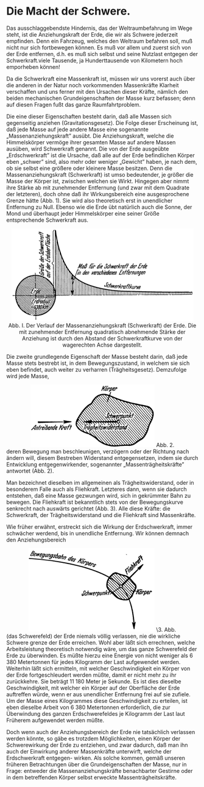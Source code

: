 Die Macht der Schwere.
======================

Das ausschlaggebendste Hindernis, das der Weltraumbefahrung
im Wege steht, ist die Anziehungskraft der Erde, die wir
als Schwere jederzeit empfinden. Denn ein Fahrzeug, welches
den Weltraum befahren soll, muß nicht nur sich fortbewegen
können. Es muß vor allem und zuerst sich von der Erde entfernen,
d.h. es muß sich selbst und seine Nutzlast entgegen der
Schwerkraft.viele Tausende, ja Hunderttausende von Kilometern
hoch emporheben können!

Da die Schwerkraft eine Massenkraft ist, müssen wir uns vorerst
auch über die anderen in der Natur noch vorkommenden
Massenkräfte Klarheit verschaffen und uns ferner mit den Ursachen
dieser Kräfte, nämlich den beiden mechanischen Grundeigenschaften
der Masse kurz befassen; denn auf diesen Fragen
fußt das ganze Raumfahrtproblem.

Die eine dieser Eigenschaften besteht darin, daß alle Massen
sich gegenseitig anziehen (Gravitationsgesetz). Die Folge
dieser Erscheinung ist, daß jede Masse auf jede andere Masse eine
sogenannte „Massenanziehungskraft” ausübt. Die Anziehungskraft,
welche die Himmelskörper vermöge ihrer gesamten Masse auf
andere Massen ausüben, wird Schwerkraft genannt. Die von
der Erde ausgeübte „Erdschwerkraft” ist die Ursache, daß alle auf
der Erde befindlichen Körper eben „schwer” sind, also mehr oder
weniger „Gewicht” haben, je nach dem, ob sie selbst eine größere
oder kleinere Masse besitzen. Denn die Massenanziehungskraft
(Schwerkraft) ist umso bedeutender, je größer die Masse der Körper
ist, zwischen welchen sie Wirkt. Hingegen aber nimmt ihre
Stärke ab mit zunehmender Entfernung (und zwar mit dem Quadrate
der letzteren), doch ohne daß ihr Wirkungsbereich eine
ausgesprochene Grenze hätte (Abb. 1). Sie wird also theoretisch
erst in unendlicher Entfernung zu Null. Ebenso wie die Erde
übt natürlich auch die Sonne, der Mond und überhaupt jeder
Himmelskörper eine seiner Größe entsprechende Schwerkraft aus.

<div align="center"><img alt="Der Verlauf der Massenanziehungskraft (Schwerkraft) der
Erde" src="abb01.png"/>
Abb. I. Der Verlauf der Massenanziehungskraft (Schwerkraft) der
Erde. Die mit zunehmender Entfernung quadratisch abnehmende Stärke der
Anziehung ist durch den Abstand der Schwerkraftkurve von der wagerechten
Achse dargestellt.</div>

Die zweite grundlegende Eigenschaft der Masse besteht darin,
daß jede Masse stets bestrebt ist, in dem Bewegungszustand,
in welchem sie sich eben befindet, auch weiter
zu verharren (Trägheitsgesetz). Demzufolge wird jede Masse,
<div align="center" float="left"><img alt="Veranschaulichung der Massenträgheitskräfte" src="abb02.png"/>
Abb. 2.</div>
deren Bewegung man beschleunigen, verzögern oder der Richtung 
nach ändern will, diesem Bestreben Widerstand entgegensetzen,
indem sie durch Entwicklung entgegenwirkender, sogenannter 
„Massenträgheitskräfte” antwortet (Abb. 2).

Man bezeichnet dieselben im allgemeinen als Trägheitswiderstand,
oder in besonderem Falle auch als Fliehkraft. Letzteres
dann, wenn sie dadurch entstehen, daß eine Masse gezwungen wird,
sich in gekrümmter Bahn zu bewegen. Die Fliehkraft ist bekanntlich
stets von der Bewegungskurve senkrecht nach auswärts gerichtet
(Abb. 3). Alle diese Kräfte: die Schwerkraft, der Trägheitswiderstand
und die Fliehkraft sind Massenkräfte.

Wie früher erwähnt, erstreckt sich die Wirkung der Erdschwerkraft,
immer schwächer werdend, bis in unendliche Entfernung.
Wir können demnach den Anziehungsbereich
<div align="center" float="right"><img alt="Veranschaulichung der Fliehkraft" src="abb03.png"/>
\3. Abb.</div>
(das Schwerefeld) der Erde niemals völlig
verlassen, nie die wirkliche Schwere grenze der Erde erreichen.
Wohl aber läßt sich errechnen, welche Arbeitsleistung theoretisch
notwendig wäre, um das ganze Schwerefeld der Erde zu überwinden.
Es müßte hierzu eine Energie von nicht weniger als
6 380 Metertonnen für jedes Kilogramm der Last aufgewendet
werden. Weiterhin läßt sich ermitteln, mit welcher Geschwindigkeit
ein Körper von der Erde fortgeschleudert werden müßte, damit
er nicht mehr zu ihr zurückkehre. Sie beträgt 11 180 Meter je
Sekunde. Es ist dies dieselbe Geschwindigkeit, mit welcher ein
Körper auf der Oberfläche der Erde auftreffen würde, wenn er
aus unendlicher Entfernung frei auf sie zufiele. Um der Masse
eines Kilogrammes diese Geschwindigkeit zu erteilen, ist eben
dieselbe Arbeit von 6 380 Metertonnen erforderlich, die zur 
Überwindung des ganzen Erdschwerefeldes je Kilogramm der Last laut
Früherem aufgewendet werden müßte.

Doch wenn auch der Anziehungsbereich der Erde nie tatsächlich
verlassen werden könnte, so gäbe es trotzdem Möglichkeiten,
einen Körper der Schwerewirkung der Erde zu entziehen,
und zwar dadurch, daß man ihn auch der Einwirkung anderer
Massenkräfte unterwirft, welche der Erdschwerkraft entgegen-
wirken. Als solche kommen, gemäß unseren früheren Betrachtungen
über die Grundeigenschaften der Masse, nur in Frage: entweder
die Massenanziehungskräfte benachbarter Gestirne oder in dem
betreffenden Körper selbst erweckte Massenträgheitskräfte.

